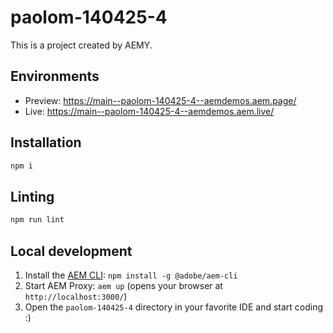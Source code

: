 # paolom-140425-4

This is a project created by AEMY.

## Environments

- Preview: https://main--paolom-140425-4--aemdemos.aem.page/
- Live: https://main--paolom-140425-4--aemdemos.aem.live/

## Installation

```sh
npm i
```

## Linting

```sh
npm run lint
```

## Local development

1. Install the [AEM CLI](https://github.com/adobe/helix-cli): `npm install -g @adobe/aem-cli`
1. Start AEM Proxy: `aem up` (opens your browser at `http://localhost:3000/`)
1. Open the `paolom-140425-4` directory in your favorite IDE and start coding :)